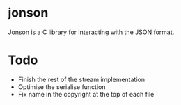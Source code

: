 # jonson
Jonson is a C library for interacting with the JSON format.

# Todo
- Finish the rest of the stream implementation  
- Optimise the serialise function  
- Fix name in the copyright at the top of each file  
